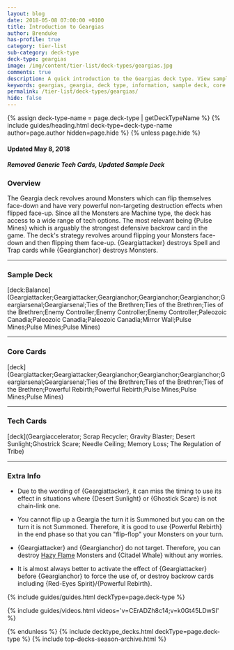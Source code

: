 ```yaml
---
layout: blog
date: 2018-05-08 07:00:00 +0100
title: Introduction to Geargias
author: Brenduke
has-profile: true
category: tier-list
sub-category: deck-type
deck-type: geargias
image: /img/content/tier-list/deck-types/geargias.jpg
comments: true
description: A quick introduction to the Geargias deck type. View sample decks, core cards, tech cards, quick tips, guides, videos and other information.
keywords: geargias, geargia, deck type, information, sample deck, core cards, tech cards, quick tips, guides, videos
permalink: /tier-list/deck-types/geargias/
hide: false
---
```


{% assign deck-type-name = page.deck-type | getDeckTypeName %}
{% include guides/heading.html deck-type=deck-type-name author=page.author hidden=page.hide %}
{% unless page.hide %}

#### Updated May 8, 2018 
##### Removed Generic Tech Cards, Updated Sample Deck

### Overview  

The Geargia deck revolves around Monsters which can flip themselves face-down and have very powerful non-targeting destruction effects when flipped face-up. Since all the Monsters are Machine type, the deck has access to a wide range of tech options. The most relevant being {Pulse Mines} which is arguably the strongest defensive backrow card in the game. The deck's strategy revolves around flipping your Monsters face-down and then flipping them face-up. {Geargiattacker} destroys Spell and Trap cards while {Geargianchor} destroys Monsters. 

---

### Sample Deck  

[deck:Balance](Geargiattacker;Geargiattacker;Geargianchor;Geargianchor;Geargianchor;Geargiarsenal;Geargiarsenal;Ties of the Brethren;Ties of the Brethren;Ties of the Brethren;Enemy Controller;Enemy Controller;Enemy Controller;Paleozoic Canadia;Paleozoic Canadia;Paleozoic Canadia;Mirror Wall;Pulse Mines;Pulse Mines;Pulse Mines)

---

### Core Cards  

[deck](Geargiattacker;Geargiattacker;Geargianchor;Geargianchor;Geargianchor;Geargiarsenal;Geargiarsenal;Ties of the Brethren;Ties of the Brethren;Ties of the Brethren;Powerful Rebirth;Powerful Rebirth;Pulse Mines;Pulse Mines;Pulse Mines)

---

### Tech Cards  

[deck](Geargiaccelerator; Scrap Recycler; Gravity Blaster; Desert Sunlight;Ghostrick Scare; Needle Ceiling; Memory Loss; The Regulation of Tribe)

---

### Extra Info  

* Due to the wording of {Geargiattacker}, it can miss the timing to use its effect in situations where {Desert Sunlight} or {Ghostick Scare} is not chain-link one.  

* You cannot flip up a Geargia the turn it is Summoned but you can on the turn it is not Summoned. Therefore, it is good to use {Powerful Rebirth} in the end phase so that you can "flip-flop" your Monsters on your turn.  

* {Geargiattacker} and {Geargianchor} do not target. Therefore, you can destroy [Hazy Flame](/tier-list/deck-types/hazy-flame/) Monsters and {Citadel Whale} without any worries.  

* It is almost always better to activate the effect of {Geargiattacker} before {Geargianchor} to force the use of, or destroy backrow cards including {Red-Eyes Spirit}/{Powerful Rebirth}.  


{% include guides/guides.html deckType=page.deck-type %}

{% include guides/videos.html videos='v=CErADZh8c14;v=k0Gt45LDwSI' %}

{% endunless %}
{% include decktype_decks.html deckType=page.deck-type %}
{% include top-decks-season-archive.html %}
